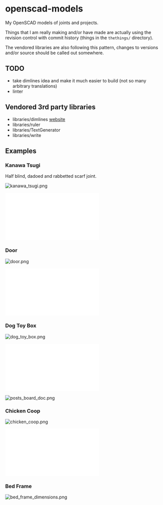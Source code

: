 # openscad-models

My OpenSCAD models of joints and projects.

Things that I am really making and/or have made are actually using
the revision control with commit history (things in the `thethings/` directory).

The vendored libraries are also following this pattern, changes to versions and/or source
should be called out somewhere.

## TODO
- take dimlines idea and make it much easier to build (not so many arbitrary translations)
- linter

## Vendored 3rd party libraries

- libraries/dimlines [website](http://www.cannymachines.com/entries/9/openscad_dimensioned_drawings)
- libraries/ruler
- libraries/TextGenerator
- libraries/write

## Examples

### Kanawa Tsugi
Half blind, dadoed and rabbetted scarf joint.

![kanawa_tsugi.png](joints/japanese/tsugite/kanawa_tsugi.png "kanawa_tsugi.png")

![kanawa_tsugi.stl](joints/japanese/tsugite/kanawa_tsugi.stl "kanawa_tsugi.stl")

### Door

![door.png](doors/basic-1/door.png "door.png")

![door.stl](doors/basic-1/door.stl "door.stl")

### Dog Toy Box

![dog_toy_box.png](wood-projects/dog-toy-box/dog_toy_box.png "dog_toy_box.png")

![dog_toy_box.stl](wood-projects/dog-toy-box/dog_toy_box.stl "dog_toy_box.stl")

![posts_board_doc.png](wood-projects/dog-toy-box/posts_board_doc.png "posts_board_doc.png")

### Chicken Coop

![chicken_coop.png](projects/chicken-coop/chicken_coop.png "chicken_coop.png")

![chicken_coop.stl](projects/chicken-coop/chicken_coop.stl "chicken_coop.stl")

### Bed Frame

![bed_frame_dimensions.png](thethings/bed-frame-3/images/bed_frame_dimensions.png "bed_frame_dimensions.png")
